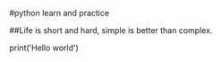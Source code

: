 #python learn and practice

##Life is short and hard, simple is better than complex.

print('Hello world')
